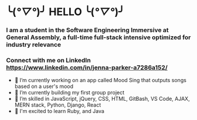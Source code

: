 # ╰(*°▽°*)╯ HELLO ╰(*°▽°*)╯

### I am a student in the Software Engineering Immersive at General Assembly, a full-time full-stack intensive optimized for industry relevance

### Connect with me on LinkedIn https://www.linkedin.com/in/jenna-parker-a7286a152/

- 🔭 I’m currently working on an app called Mood Sing that outputs songs based on a user's mood
- 🌱 I’m currently building my first group project
- 🤹 I’m skilled in JavaScript, jQuery, CSS, HTML, GitBash, VS Code, AJAX,  MERN stack, Python, Django, React
- 💬 I'm excited to learn Ruby, and Java

